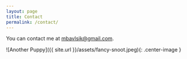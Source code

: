 ```yaml
---
layout: page
title: Contact
permalink: /contact/
---
```


You can contact me at [mbavlsik@gmail.com](mailto:mbavlsik@gmail.com).

![Another Puppy]({{ site.url }}/assets/fancy-snoot.jpeg){: .center-image }